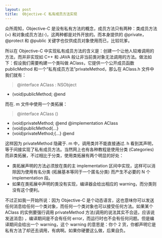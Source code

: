 ```yaml
---
layout: post
title:  Objective-C 私有成员方法实现
---
```


众所周知，Objective-C 是没有私有方法的概念，成员方法只有两种：类成员方法 (+) 和对象成员方法(-)，这两种都是对外开放的。而本身提供的 @private，@protect 和 @public 关键字也仅供成员对象使用而已，比较坑爹。

所以在 Objective-C 中实现私有成员方法的含义是：创建一个让他人较难调用的方法，而并非实现如 C++ 和 JAVA 般让非当前类对象无法调用的方法。做法如下：假设我们需要构建一个类叫做 AClass，它提供一个公开成员函数 publicMethod 和一个“私有成员方法”privateMethod，那么在 AClass.h 文件中我们就有：
> @interface AClass : NSObject 
- (void)publicMethod;
@end

而在. m 文件中使用一个类拓展：
> @interface AClass ()
- (void)privateMethod;
@end
@implementation AClass
- (void)publicMethod{...}
- (void)privateMethod;{...} 
@end 

这样因为 privateMethod 隐藏于. m 中，调用类并不能直接通过. h 看到其声明，等于间接实现了私有成员方法。当然网上也有各种教程是使用分类 (Categories) 而非类拓展，不过相比于分类，使用类拓展有两个明显的好处：

* 类拓展声明的方法必须放在类的主 implementation 区间中实现，这样可以消除因为使用有名分类 (拓展基本等同于一个匿名分类) 而产生不必要的 N 个 implementation 段。
* 如果在类拓展中声明的类没有实现，编译器会给出相应的 warning，而分类则没有这个便利。

不过正如我一开始所说：因为 Objective-C 是个动态语言，这也意味你可以发送任何消息给任何一个类对象，而任何一个类对象也可以接受任何方法。如果某个 AClass 的实例要强行调用 privateMethod 方法(调用的说法其实不合适，应该说发送消息) ，编译期间是不会有任何 error，而运行时也不会有任何问题。但是编译期间会给出一个 warning，这个 warning 的意思是：你个 2 货，你都声明它是私有方法了却还去调用，有病啊。如果你硬要这么做，后果自负。
